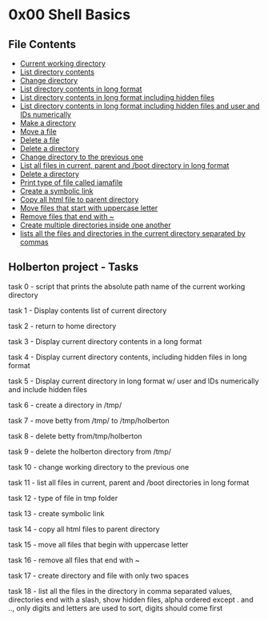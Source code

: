 # 0x00 Shell Basics

## File Contents

* [Current working directory](0x00-shell_basics/0-current_working_directory)
* [List directory contents](0x00-shell_basics/1-listit)
* [Change directory](0x00-shell_basics/2-bring_me_home)
* [List directory contents in long format](0x00-shell_basics/3-listfiles)
* [List directory contents in long format including hidden files](0x00-shell_basics/4-listmorefiles)
* [List directory contents in long format including hidden files and user and IDs numerically](0x00-shell_basics/5-listfilesdigitonly)
* [Make a directory](0x00-shell_basics/6-firstdirectory)
* [Move a file](0x00-shell_basics/7-movethatfile)
* [Delete a file](0x00-shell_basics/8-firstdelete)
* [Delete a directory](0x00-shell_basics/9-firstdirdeletion)
* [Change directory to the previous one](0x00-shell_basics/10-back)
* [List all files in current, parent and /boot directory in long format](0x00-shell_basics/11-lists)
* [Delete a directory](0x00-shell_basics/9-firstdirdeletion)
* [Print type of file called iamafile](0x00-shell_basics/12-file_type)
* [Create a symbolic link](0x00-shell_basics/13-symbolic_link)
* [Copy all html file to parent directory](0x00-shell_basics/14-copy_html)
* [Move files that start with uppercase letter](0x00-shell_basics/15-lets_move)
* [Remove files that end with ~](0x00-shell_basics/16-clean_emacs)
* [Create multiple directories inside one another](0x00-shell_basics/17-tree)
* [lists all the files and directories in the current directory separated by commas](0x00-shell_basics/18-commas)

## Holberton project - Tasks

task 0 - script that prints the absolute path name of the current working directory

task 1 - Display contents list of current directory

task 2 - return to home directory

task 3 - Display current directory contents in a long format

task 4 - Display current directory contents, including hidden files in long format

task 5 - Display current directory in long format w/ user and IDs numerically and include hidden files

task 6 - create a directory in /tmp/

task 7 - move betty from /tmp/ to /tmp/holberton

task 8 - delete betty from/tmp/holberton

task 9 - delete the holberton directory from /tmp/

task 10 - change working directory to the previous one

task 11 - list all files in current, parent and /boot directories in long format

task 12 - type of file in tmp folder

task 13 - create symbolic link

task 14 - copy all html files to parent directory

task 15 - move all files that begin with uppercase letter

task 16 - remove all files that end with ~

task 17 - create directory and file with only two spaces

task 18 - list all the files in the directory in comma separated values, directories end with a slash, show hidden files, alpha ordered except . and .., only digits and letters are used to sort, digits should come first